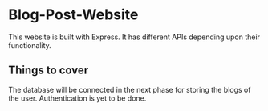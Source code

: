 # Blog-Post-Website
This website is built with Express. It has different APIs depending upon their functionality.

## Things to cover
The database will be connected in the next phase for storing the blogs of the user.
Authentication is yet to be done.
